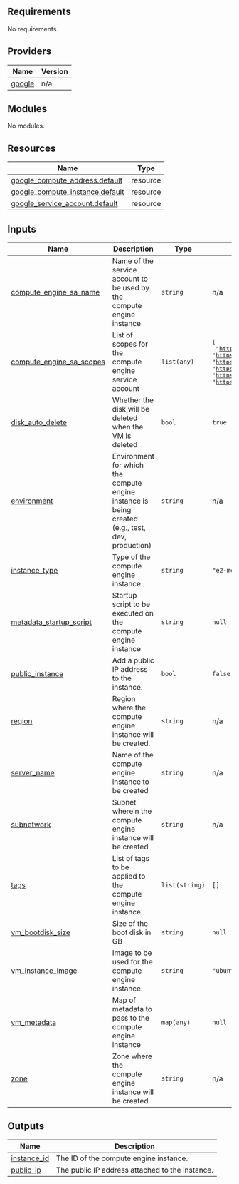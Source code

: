 ## Requirements

No requirements.

## Providers

| Name | Version |
|------|---------|
| <a name="provider_google"></a> [google](#provider\_google) | n/a |

## Modules

No modules.

## Resources

| Name | Type |
|------|------|
| [google_compute_address.default](https://registry.terraform.io/providers/hashicorp/google/latest/docs/resources/compute_address) | resource |
| [google_compute_instance.default](https://registry.terraform.io/providers/hashicorp/google/latest/docs/resources/compute_instance) | resource |
| [google_service_account.default](https://registry.terraform.io/providers/hashicorp/google/latest/docs/resources/service_account) | resource |

## Inputs

| Name | Description | Type | Default | Required |
|------|-------------|------|---------|:--------:|
| <a name="input_compute_engine_sa_name"></a> [compute\_engine\_sa\_name](#input\_compute\_engine\_sa\_name) | Name of the service account to be used by the compute engine instance | `string` | n/a | yes |
| <a name="input_compute_engine_sa_scopes"></a> [compute\_engine\_sa\_scopes](#input\_compute\_engine\_sa\_scopes) | List of scopes for the compute engine service account | `list(any)` | <pre>[<br/>  "https://www.googleapis.com/auth/devstorage.read_only",<br/>  "https://www.googleapis.com/auth/logging.write",<br/>  "https://www.googleapis.com/auth/monitoring.write",<br/>  "https://www.googleapis.com/auth/service.management.readonly",<br/>  "https://www.googleapis.com/auth/servicecontrol",<br/>  "https://www.googleapis.com/auth/trace.append"<br/>]</pre> | no |
| <a name="input_disk_auto_delete"></a> [disk\_auto\_delete](#input\_disk\_auto\_delete) | Whether the disk will be deleted when the VM is deleted | `bool` | `true` | no |
| <a name="input_environment"></a> [environment](#input\_environment) | Environment for which the compute engine instance is being created (e.g., test, dev, production) | `string` | n/a | yes |
| <a name="input_instance_type"></a> [instance\_type](#input\_instance\_type) | Type of the compute engine instance | `string` | `"e2-medium"` | no |
| <a name="input_metadata_startup_script"></a> [metadata\_startup\_script](#input\_metadata\_startup\_script) | Startup script to be executed on the compute engine instance | `string` | `null` | no |
| <a name="input_public_instance"></a> [public\_instance](#input\_public\_instance) | Add a public IP address to the instance. | `bool` | `false` | no |
| <a name="input_region"></a> [region](#input\_region) | Region where the compute engine instance will be created. | `string` | n/a | yes |
| <a name="input_server_name"></a> [server\_name](#input\_server\_name) | Name of the compute engine instance to be created | `string` | n/a | yes |
| <a name="input_subnetwork"></a> [subnetwork](#input\_subnetwork) | Subnet wherein the compute engine instance will be created | `string` | n/a | yes |
| <a name="input_tags"></a> [tags](#input\_tags) | List of tags to be applied to the compute engine instance | `list(string)` | `[]` | no |
| <a name="input_vm_bootdisk_size"></a> [vm\_bootdisk\_size](#input\_vm\_bootdisk\_size) | Size of the boot disk in GB | `string` | `null` | no |
| <a name="input_vm_instance_image"></a> [vm\_instance\_image](#input\_vm\_instance\_image) | Image to be used for the compute engine instance | `string` | `"ubuntu-minimal-2204-jammy-v20250521"` | no |
| <a name="input_vm_metadata"></a> [vm\_metadata](#input\_vm\_metadata) | Map of metadata to pass to the compute engine instance | `map(any)` | `null` | no |
| <a name="input_zone"></a> [zone](#input\_zone) | Zone where the compute engine instance will be created. | `string` | n/a | yes |

## Outputs

| Name | Description |
|------|-------------|
| <a name="output_instance_id"></a> [instance\_id](#output\_instance\_id) | The ID of the compute engine instance. |
| <a name="output_public_ip"></a> [public\_ip](#output\_public\_ip) | The public IP address attached to the instance. |
